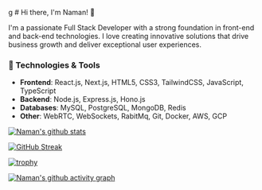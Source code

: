 g # Hi there, I'm Naman! 👋

I'm a passionate Full Stack Developer with a strong foundation in front-end and back-end technologies. I love creating innovative solutions that drive business growth and deliver exceptional user experiences.

### 🔧 Technologies & Tools
- **Frontend**: React.js, Next.js, HTML5, CSS3, TailwindCSS, JavaScript, TypeScript
- **Backend**: Node.js, Express.js, Hono.js
- **Databases**: MySQL, PostgreSQL, MongoDB, Redis
- **Other**: WebRTC, WebSockets, RabitMq, Git, Docker, AWS, GCP

[![Naman's github stats](https://github-readme-stats.vercel.app/api?username=naman777&custom_title=Naman's%20Github%20Stats&count_private=true&show_icons=true&theme=radical&hide_rank=false)](https://github.com/anuraghazra/github-readme-stats)

[![GitHub Streak](https://github-readme-streak-stats.herokuapp.com?user=naman777&theme=radical)](https://git.io/streak-stats)

[![trophy](https://github-profile-trophy.vercel.app/?username=naman777&theme=onedark&no-frame=true&column=4&margin-w=5&margin-h=10)](https://github.com/ryo-ma/github-profile-trophy)

[![Naman's github activity graph](https://github-readme-activity-graph.cyclic.app/graph?username=naman777&theme=tokyo-night)](https://github.com/ashutosh00710/github-readme-activity-graph)
